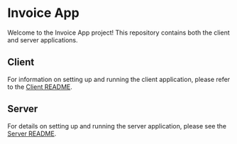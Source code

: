 # Invoice App

Welcome to the Invoice App project! This repository contains both the client and server applications.

## Client

For information on setting up and running the client application, please refer to the [Client README](client/README.md).

## Server

For details on setting up and running the server application, please see the [Server README](server/README.md).

